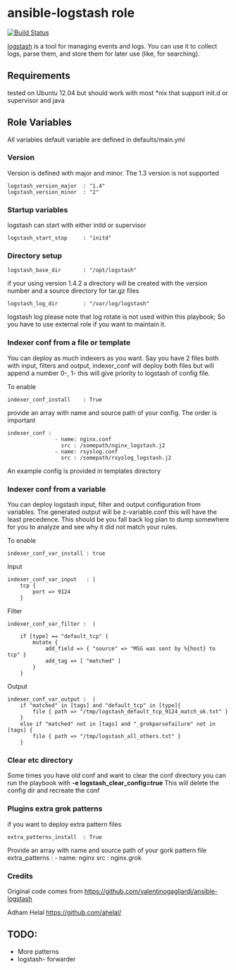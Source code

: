 ansible-logstash role
=====================
[![Build Status](https://travis-ci.org/ahelal/ansible-logstash.svg?branch=master)](https://travis-ci.org/ahelal/ansible-logstash)

[logstash](http://http://logstash.net/) is a tool for managing events and logs. You can use it to collect logs, parse them, and store them for later use (like, for searching).

Requirements
------------
tested on Ubuntu 12.04 but should work with most *nix that support init.d or supervisor and java 

Role Variables
--------------

All variables default variable are defined in defaults/main.yml

### Version
Version is defined with major and minor. The 1.3 version is not supported

	logstash_version_major  : "1.4"
	logstash_version_minor  : "2"

### Startup variables
logstash can start with either initd or supervisor

	logstash_start_stop     : "initd" 

### Directory setup
	logstash_base_dir       : "/opt/logstash"

if your using version 1.4.2 a directory will be created with the version number and a source directory for tar.gz files

	logstash_log_dir        : "/var/log/logstash"	

logstash log please note that log rotate is not used within this playbook; So you have to use external role if you want to maintain it.

### Indexer conf from a file or template

You can deploy as much indexers as you want. Say you have 2 files both with input, filters and output, indexer_conf will deploy both files but will append a number 0-, 1- this will give priority to logstash of config file. 

To enable 
	
	indexer_conf_install    : True

provide an array with name and source path of your config. The order is important 

	indexer_conf :
                   - name: nginx.conf
                     src : /somepath/nginx_logstash.j2
                   - name: rsyslog.conf
                     src : /somepath/rsyslog_logstash.j2                     

An example config is provided in templates directory

### Indexer conf from a variable 
You can deploy logstash input, filter and output configuration from variables. The generated output will be z-variable.conf this will have the least precedence. This should be you fall back log plan to dump somewhere for you to analyze and see why it did not match your rules.

To enable

	indexer_conf_var_install : true

Input 
	
	indexer_conf_var_input   : |
	    tcp { 
	        port => 9124
	    }    

Filter

	indexer_conf_var_filter :  |

	    if [type] == "default_tcp" {
	        mutate {
	            add_field => { "source" => "MSG was sent by %{host} to tcp" }
	            add_tag => [ "matched" ]
	        }
	    }
Output 

	indexer_conf_var_output :  |
	    if "matched" in [tags] and "default_tcp" in [type]{
	        file { path => "/tmp/logstash_default_tcp_9124_match_ok.txt" }
	    } 
	    else if "matched" not in [tags] and "_grokparsefailure" not in [tags] {
	        file { path => "/tmp/logstash_all_others.txt" }
	    } 

### Clear etc directory
Some times you have old conf and want to clear the conf directory you can run the playbook with **-e logstash_clear_config=true** This will delete the config dir and recreate the conf

### Plugins extra grok patterns
if you want to deploy extra pattern files 

	extra_patterns_install  : True

Provide an array with name and source path of your gork pattern file
	extra_patterns  :
                       - name: nginx
                         src : nginx.grok

### Credits
Original code comes from https://github.com/valentinogagliardi/ansible-logstash

Adham Helal https://github.com/ahelal/

## TODO:
* More patterns
* logstash- forwarder
